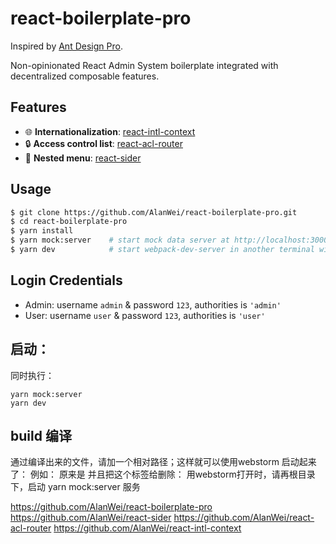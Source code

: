 # react-boilerplate-pro

Inspired by [Ant Design Pro](https://pro.ant.design/).

Non-opinionated React Admin System boilerplate integrated with decentralized composable features.

## Features
* :globe_with_meridians: **Internationalization**: [react-intl-context](https://github.com/AlanWei/react-intl-context)
* :lock: **Access control list**: [react-acl-router](https://github.com/AlanWei/react-acl-router)
* :memo: **Nested menu**: [react-sider](https://github.com/AlanWei/react-sider)

## Usage
```bash
$ git clone https://github.com/AlanWei/react-boilerplate-pro.git
$ cd react-boilerplate-pro
$ yarn install
$ yarn mock:server    # start mock data server at http://localhost:3000, npm run mock:server also works
$ yarn dev            # start webpack-dev-server in another terminal window at http://localhost:8080, npm run dev also works
```

## Login Credentials
* Admin: username `admin` & password `123`, authorities is `'admin'`
* User: username `user` & password `123`, authorities is `'user'`

## 启动：
同时执行：
```
yarn mock:server
yarn dev
```
## build 编译
通过编译出来的文件，请加一个相对路径；这样就可以使用webstorm 启动起来了：
例如： <link rel="preload" href="./assets/css/1.52e5b7e0.css"  as="style">
原来是 <link rel="preload" href="assets/css/1.52e5b7e0.css"  as="style">
并且把这个标签给删除：<base href="/">
用webstorm打开时，请再根目录下，启动 yarn mock:server 服务


https://github.com/AlanWei/react-boilerplate-pro
https://github.com/AlanWei/react-sider
https://github.com/AlanWei/react-acl-router
https://github.com/AlanWei/react-intl-context

